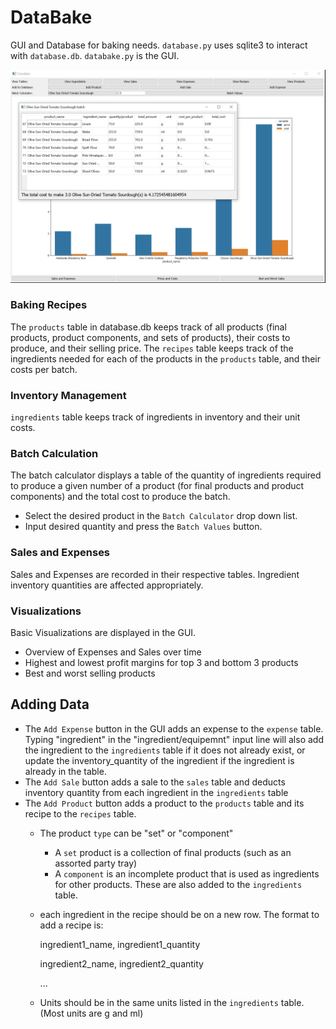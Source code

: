 # DataBake
GUI and Database for baking needs. `database.py` uses sqlite3 to interact with `database.db`. `databake.py` is the GUI.

![databake screenshot](https://github.com/Wubaboo/DataBake/blob/master/screenshot.png?raw=true)

### Baking Recipes 
The `products` table in database.db keeps track of all products (final products, product components, and sets of products), their costs to produce, and their selling price.
The `recipes` table keeps track of the ingredients needed for each of the products in the `products` table, and their costs per batch.
   
### Inventory Management
`ingredients` table keeps track of ingredients in inventory and their unit costs. 

### Batch Calculation
The batch calculator displays a table of the quantity of ingredients required to produce a given number of a product (for final products and product components) and the total cost to produce the batch. 
- Select the desired product in the `Batch Calculator` drop down list. 
- Input desired quantity and press the `Batch Values` button. 

### Sales and Expenses
Sales and Expenses are recorded in their respective tables. Ingredient inventory quantities are affected appropriately.

### Visualizations
Basic Visualizations are displayed in the GUI.
- Overview of Expenses and Sales over time
- Highest and lowest profit margins for top 3 and bottom 3 products
- Best and worst selling products

## Adding Data
-	The `Add Expense` button in the GUI adds an expense to the `expense` table. Typing "ingredient" in the "ingredient/equipemnt" input line will also add the ingredient to the `ingredients` table if it does not already exist, or update the inventory_quantity of the ingredient if the ingredient is already in the table.
- The `Add Sale` button adds a sale to the `sales` table and deducts inventory quantity from each ingredient in the `ingredients` table
- The `Add Product` button adds a product to the `products` table and its recipe to the `recipes` table.
	- The product `type` can be "set" or "component"
		- A `set` product is a collection of final products (such as an assorted party tray)
		- A `component` is an incomplete product that is used as ingredients for other products. These are also added to the `ingredients` table. 
	- each ingredient in the recipe should be on a new row. The format to add a recipe is:
		
		ingredient1_name, ingredient1_quantity
		
		ingredient2_name, ingredient2_quantity
		
		...
		
	- Units should be in the same units listed in the `ingredients` table. (Most units are g and ml)

